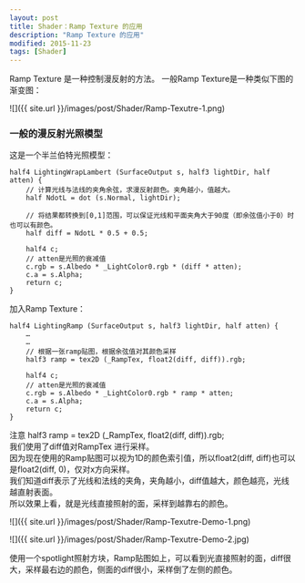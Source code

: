 ```yaml
---
layout: post
title: Shader：Ramp Texture 的应用
description: "Ramp Texture 的应用"
modified: 2015-11-23
tags: [Shader]
---
```


Ramp Texture 是一种控制漫反射的方法。
一般Ramp Texture是一种类似下图的渐变图：

![]({{ site.url }}/images/post/Shader/Ramp-Texutre-1.png)

### 一般的漫反射光照模型

这是一个半兰伯特光照模型：

    half4 LightingWrapLambert (SurfaceOutput s, half3 lightDir, half atten) {
        // 计算光线与法线的夹角余弦，求漫反射颜色。夹角越小，值越大。
        half NdotL = dot (s.Normal, lightDir);

        // 将结果都转换到[0,1]范围，可以保证光线和平面夹角大于90度（即余弦值小于0）时也可以有颜色。
        half diff = NdotL * 0.5 + 0.5;

        half4 c;
        // atten是光照的衰减值
        c.rgb = s.Albedo * _LightColor0.rgb * (diff * atten);
        c.a = s.Alpha;
        return c;
    }

加入Ramp Texture：

    half4 LightingRamp (SurfaceOutput s, half3 lightDir, half atten) {
        …
        …
        // 根据一张ramp贴图，根据余弦值对其颜色采样
        half3 ramp = tex2D (_RampTex, float2(diff, diff)).rgb;
        
        half4 c;
        // atten是光照的衰减值
        c.rgb = s.Albedo * _LightColor0.rgb * ramp * atten;
        c.a = s.Alpha;
        return c;
    }
        
注意  half3 ramp = tex2D (_RampTex, float2(diff, diff)).rgb;      
我们使用了diff值对RampTex 进行采样。        
因为现在使用的Ramp贴图可以视为1D的颜色索引值，所以float2(diff, diff)也可以是float2(diff, 0)，仅对x方向采样。      
我们知道diff表示了光线和法线的夹角，夹角越小，diff值越大，颜色越亮，光线越直射表面。      
所以效果上看，就是光线直接照射的面，采样到越靠右的颜色。


![]({{ site.url }}/images/post/Shader/Ramp-Texutre-Demo-1.png)

![]({{ site.url }}/images/post/Shader/Ramp-Texutre-Demo-2.jpg)

使用一个spotlight照射方块，Ramp贴图如上，可以看到光直接照射的面，diff很大，采样最右边的颜色，侧面的diff很小，采样倒了左侧的颜色。
